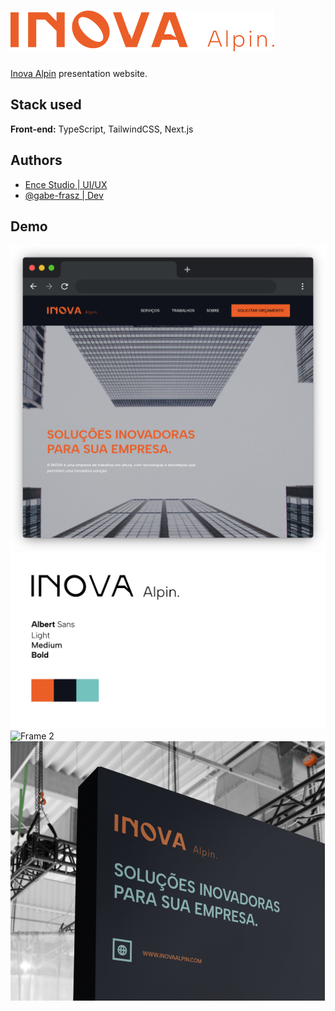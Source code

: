 # ![Inova Alpin Logo](./.github/docs/logo.svg)

[Inova Alpin](https://inovaalpin.com) presentation website.

## Stack used

**Front-end:** TypeScript, TailwindCSS, Next.js

## Authors

- [Ence Studio | UI/UX](https://www.encestudio.com)
- [@gabe-frasz | Dev](https://github.com/gabe-frasz)

## Demo

![Browser frame](./.github/docs/browser-frame.png)
![Frame 1](./.github/docs/frame-1.png)
![Frame 2](./.github/docs/frame-2.png)
![Frame 3](./.github/docs/frame-3.png)
